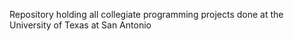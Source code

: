 Repository holding all collegiate programming projects done at the University of Texas at San Antonio 
